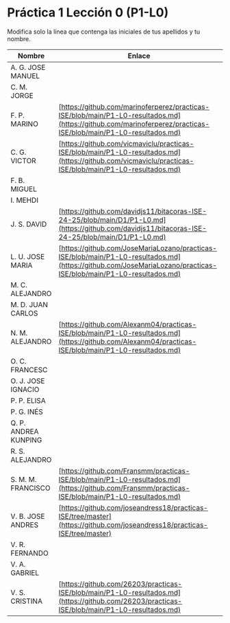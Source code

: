 # Práctica 1 Lección 0 (P1-L0)

Modifica solo la línea que contenga las iniciales de tus apellidos y tu nombre.

| Nombre       | Enlace                                                                   |
| --------------- | ---------------------------------------------------------- |
| A. G. JOSE MANUEL | <!--enlace-->                                                           |
| C. M. JORGE | <!--enlace-->                                                           |                                                          |
| F. P. MARINO | [https://github.com/marinoferperez/practicas-ISE/blob/main/P1-L0-resultados.md](https://github.com/marinoferperez/practicas-ISE/blob/main/P1-L0-resultados.md) |
| C. G. VICTOR | [https://github.com/vicmaviclu/practicas-ISE/blob/main/P1-L0-resultados.md](https://github.com/vicmaviclu/practicas-ISE/blob/main/P1-L0-resultados.md)                                                           |
| F. B. MIGUEL | <!--enlace-->                                                           |
| I. MEHDI | <!--enlace-->                                                           |
| J. S. DAVID | [https://github.com/davidjs11/bitacoras-ISE-24-25/blob/main/D1/P1-L0.md](https://github.com/davidjs11/bitacoras-ISE-24-25/blob/main/D1/P1-L0.md)                                                          |                                                        |
| L. U. JOSE MARIA | [https://github.com/JoseMariaLozano/practicas-ISE/blob/main/P1-L0-resultados.md](https://github.com/JoseMariaLozano/practicas-ISE/blob/main/P1-L0-resultados.md) |
| M. C. ALEJANDRO | <!--enlace-->                                                           |
| M. D. JUAN CARLOS | <!--enlace-->                                                           |
| N. M. ALEJANDRO | [https://github.com/Alexanm04/practicas-ISE/blob/main/P1-L0-resultados.md](https://github.com/Alexanm04/practicas-ISE/blob/main/P1-L0-resultados.md)
| O. C. FRANCESC | <!--enlace-->                                                           |
| O. J. JOSE IGNACIO | <!--enlace-->                                                           |
| P. P. ELISA | <!--enlace-->                                                           |
| P. G. INÉS | <!--enlace-->                                                           |
| Q. P. ANDREA KUNPING | <!--enlace-->                                                           |
| R. S. ALEJANDRO | <!--enlace-->                                                           |
| S. M. M. FRANCISCO | [https://github.com/Fransmm/practicas-ISE/blob/main/P1-L0-resultados.md](https://github.com/Fransmm/practicas-ISE/blob/main/P1-L0-resultados.md)                                                          |
| V. B. JOSE ANDRES | [https://github.com/joseandress18/practicas-ISE/tree/master](https://github.com/joseandress18/practicas-ISE/tree/master)                                                           |
| V. R. FERNANDO | <!--enlace-->                                                           |
| V. A. GABRIEL | <!--enlace-->                                                           |
| V. S. CRISTINA | [https://github.com/26203/practicas-ISE/blob/main/P1-L0-resultados.md](https://github.com/26203/practicas-ISE/blob/main/P1-L0-resultados.md)                                                           |
